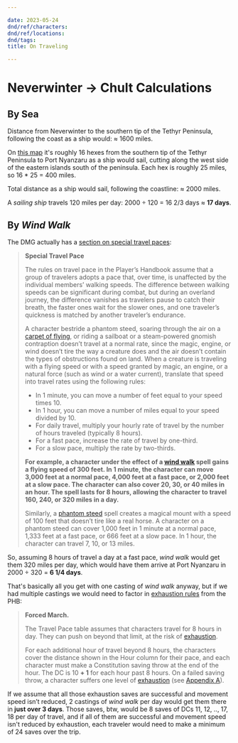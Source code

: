 ```yaml
---

date: 2023-05-24
dnd/ref/characters:
dnd/ref/locations:
dnd/tags:
title: On Traveling

---
```


# Neverwinter -> Chult Calculations

## By Sea

Distance from Neverwinter to the southern tip of the Tethyr Peninsula, following the coast as a ship would: ≈ 1600 miles.

On [this map](https://i.pinimg.com/originals/6e/1c/5b/6e1c5b2e9ff90379bd7d130a13a1f1a4.jpg) it's roughly 16 hexes from the southern tip of the Tethyr Peninsula to Port Nyanzaru as a ship would sail, cutting along the west side of the eastern islands south of the peninsula. Each hex is roughly 25 miles, so 16 * 25 = 400 miles.

Total distance as a ship would sail, following the coastline: ≈ 2000 miles.

A *sailing ship* travels 120 miles per day: 2000 ÷ 120 = 16 2/3 days ≈ **17 days**.

## By *Wind Walk*

The DMG actually has a [section on special travel paces](https://www.dndbeyond.com/sources/dmg/running-the-game#SpecialTravelPace):

> **Special Travel Pace**
> 
> The rules on travel pace in the Player’s Handbook assume that a group of travelers adopts a pace that, over time, is unaffected by the individual members’ walking speeds. The difference between walking speeds can be significant during combat, but during an overland journey, the difference vanishes as travelers pause to catch their breath, the faster ones wait for the slower ones, and one traveler’s quickness is matched by another traveler’s endurance.
> 
> A character bestride a phantom steed, soaring through the air on a [carpet of flying](https://www.dndbeyond.com/magic-items/5373-carpet-of-flying), or riding a sailboat or a steam-powered gnomish contraption doesn’t travel at a normal rate, since the magic, engine, or wind doesn’t tire the way a creature does and the air doesn’t contain the types of obstructions found on land. When a creature is traveling with a flying speed or with a speed granted by magic, an engine, or a natural force (such as wind or a water current), translate that speed into travel rates using the following rules:
> 
> - In 1 minute, you can move a number of feet equal to your speed times 10.
> - In 1 hour, you can move a number of miles equal to your speed divided by 10.
> - For daily travel, multiply your hourly rate of travel by the number of hours traveled (typically 8 hours).
> - For a fast pace, increase the rate of travel by one-third.
> - For a slow pace, multiply the rate by two-thirds.
> 
> **For example, a character under the effect of a [wind walk](https://www.dndbeyond.com/spells/wind-walk) spell gains a flying speed of 300 feet. In 1 minute, the character can move 3,000 feet at a normal pace, 4,000 feet at a fast pace, or 2,000 feet at a slow pace. The character can also cover 20, 30, or 40 miles in an hour. The spell lasts for 8 hours, allowing the character to travel 160, 240, or 320 miles in a day.**
> 
> Similarly, a [phantom steed](https://www.dndbeyond.com/spells/phantom-steed) spell creates a magical mount with a speed of 100 feet that doesn’t tire like a real horse. A character on a phantom steed can cover 1,000 feet in 1 minute at a normal pace, 1,333 feet at a fast pace, or 666 feet at a slow pace. In 1 hour, the character can travel 7, 10, or 13 miles.


So, assuming 8 hours of travel a day at a fast pace, *wind walk* would get them 320 miles per day, which would have them arrive at Port Nyanzaru in 2000 ÷ 320 = **6 1/4 days**.

That's basically all you get with one casting of *wind walk* anyway, but if we had multiple castings we would need to factor in [exhaustion rules](https://www.dndbeyond.com/sources/phb/adventuring#TravelPace) from the PHB:

> **Forced March.**
> 
> The Travel Pace table assumes that characters travel for 8 hours in day. They can push on beyond that limit, at the risk of [exhaustion](https://www.dndbeyond.com/compendium/rules/basic-rules/appendix-a-conditions#Exhaustion).
> 
> For each additional hour of travel beyond 8 hours, the characters cover the distance shown in the Hour column for their pace, and each character must make a Constitution saving throw at the end of the hour. The DC is 10 **+ 1** for each hour past 8 hours. On a failed saving throw, a character suffers one level of [exhaustion](https://www.dndbeyond.com/compendium/rules/basic-rules/appendix-a-conditions#Exhaustion) (see [Appendix A](https://www.dndbeyond.com/sources/phb/appendix-a-conditions#Unconscious)).

If we assume that all those exhaustion saves are successful and movement speed isn’t reduced, 2 castings of _wind walk_ per day would get them there in **just over 3 days**.
Those saves, btw, would be 8 saves of DCs 11, 12, .., 17, 18 per day of travel, and if all of them are successful and movement speed isn't reduced by exhaustion, each traveler would need to make a minimum of 24 saves over the trip.

